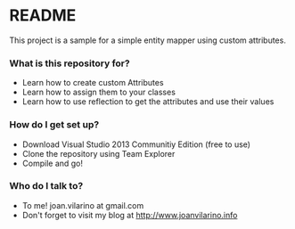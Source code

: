 # README #

This project is a sample for a simple entity mapper using custom attributes.

### What is this repository for? ###

* Learn how to create custom Attributes 
* Learn how to assign them to your classes
* Learn how to use reflection to get the attributes and use their values

### How do I get set up? ###

* Download Visual Studio 2013 Communitiy Edition (free to use)
* Clone the repository using Team Explorer
* Compile and go!

### Who do I talk to? ###

* To me! joan.vilarino at gmail.com 
* Don't forget to visit my blog at http://www.joanvilarino.info
